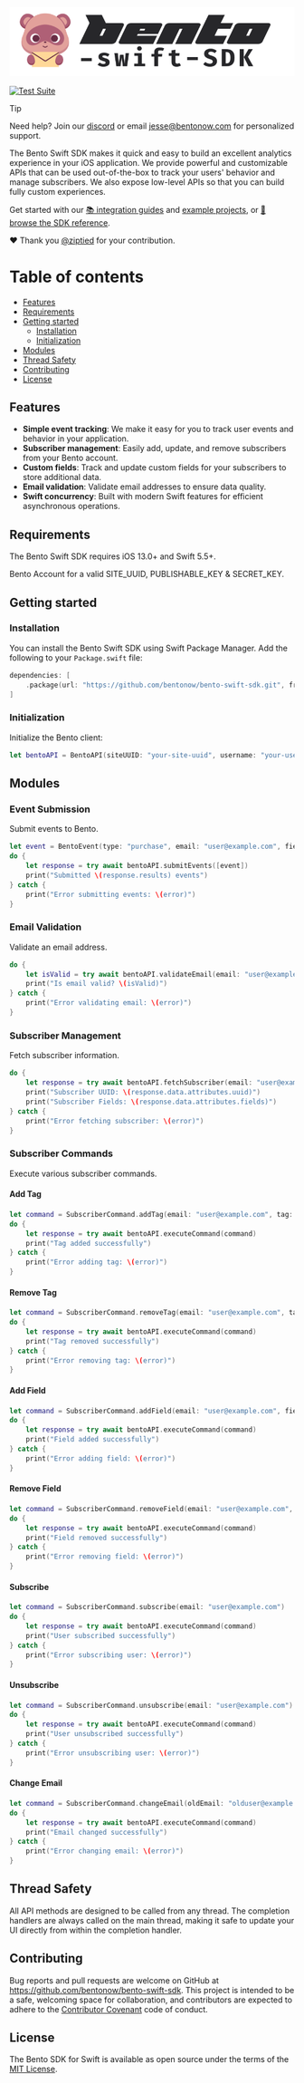 

<p align="center"><img src="/art/bento-swift-sdk.png" alt="Logo Bento Swift SDK"></p>


[![Test Suite](https://github.com/ziptied/bento-swift-sdk/actions/workflows/tests.yml/badge.svg?branch=master)](https://github.com/ziptied/bento-swift-sdk/actions/workflows/tests.yml)

> [!TIP]
> Need help? Join our [discord](https://discord.com/invite/ssXXFRmt5F) or email jesse@bentonow.com for personalized support.

The Bento Swift SDK makes it quick and easy to build an excellent analytics experience in your iOS application. We provide powerful and customizable APIs that can be used out-of-the-box to track your users' behavior and manage subscribers. We also expose low-level APIs so that you can build fully custom experiences.

Get started with our [📚 integration guides](https://docs.bentonow.com/) and [example projects](https://github.com/ziptied/bento_ios_example), or [📘 browse the SDK reference](https://docs.bentonow.com/subscribers).


❤️ Thank you [@ziptied](https://github.com/ziptied) for your contribution.


Table of contents
=================

<!--ts-->
   * [Features](#features)
   * [Requirements](#requirements)
   * [Getting started](#getting-started)
      * [Installation](#installation)
      * [Initialization](#initialization)
   * [Modules](#modules)
   * [Thread Safety](#thread-safety)
   * [Contributing](#contributing)
   * [License](#license)
<!--te-->

## Features

* **Simple event tracking**: We make it easy for you to track user events and behavior in your application.
* **Subscriber management**: Easily add, update, and remove subscribers from your Bento account.
* **Custom fields**: Track and update custom fields for your subscribers to store additional data.
* **Email validation**: Validate email addresses to ensure data quality.
* **Swift concurrency**: Built with modern Swift features for efficient asynchronous operations.

## Requirements

The Bento Swift SDK requires iOS 13.0+ and Swift 5.5+.

Bento Account for a valid SITE_UUID, PUBLISHABLE_KEY & SECRET_KEY.

## Getting started

### Installation

You can install the Bento Swift SDK using Swift Package Manager. Add the following to your `Package.swift` file:

```swift
dependencies: [
    .package(url: "https://github.com/bentonow/bento-swift-sdk.git", from: "1.0.0")
]
```

### Initialization

Initialize the Bento client:

```swift
let bentoAPI = BentoAPI(siteUUID: "your-site-uuid", username: "your-username", password: "your-password")
```

## Modules

### Event Submission

Submit events to Bento.

```swift
let event = BentoEvent(type: "purchase", email: "user@example.com", fields: ["product": "T-shirt"], details: ["size": "M"], date: Date())
do {
    let response = try await bentoAPI.submitEvents([event])
    print("Submitted \(response.results) events")
} catch {
    print("Error submitting events: \(error)")
}
```

### Email Validation

Validate an email address.

```swift
do {
    let isValid = try await bentoAPI.validateEmail(email: "user@example.com", name: "John Doe", userAgent: "Mozilla/5.0", ip: "192.168.1.1")
    print("Is email valid? \(isValid)")
} catch {
    print("Error validating email: \(error)")
}
```

### Subscriber Management

Fetch subscriber information.

```swift
do {
    let response = try await bentoAPI.fetchSubscriber(email: "user@example.com")
    print("Subscriber UUID: \(response.data.attributes.uuid)")
    print("Subscriber Fields: \(response.data.attributes.fields)")
} catch {
    print("Error fetching subscriber: \(error)")
}
```

### Subscriber Commands

Execute various subscriber commands.

#### Add Tag

```swift
let command = SubscriberCommand.addTag(email: "user@example.com", tag: "VIP")
do {
    let response = try await bentoAPI.executeCommand(command)
    print("Tag added successfully")
} catch {
    print("Error adding tag: \(error)")
}
```

#### Remove Tag

```swift
let command = SubscriberCommand.removeTag(email: "user@example.com", tag: "VIP")
do {
    let response = try await bentoAPI.executeCommand(command)
    print("Tag removed successfully")
} catch {
    print("Error removing tag: \(error)")
}
```

#### Add Field

```swift
let command = SubscriberCommand.addField(email: "user@example.com", field: "favorite_color", value: "blue")
do {
    let response = try await bentoAPI.executeCommand(command)
    print("Field added successfully")
} catch {
    print("Error adding field: \(error)")
}
```

#### Remove Field

```swift
let command = SubscriberCommand.removeField(email: "user@example.com", field: "favorite_color")
do {
    let response = try await bentoAPI.executeCommand(command)
    print("Field removed successfully")
} catch {
    print("Error removing field: \(error)")
}
```

#### Subscribe

```swift
let command = SubscriberCommand.subscribe(email: "user@example.com")
do {
    let response = try await bentoAPI.executeCommand(command)
    print("User subscribed successfully")
} catch {
    print("Error subscribing user: \(error)")
}
```

#### Unsubscribe

```swift
let command = SubscriberCommand.unsubscribe(email: "user@example.com")
do {
    let response = try await bentoAPI.executeCommand(command)
    print("User unsubscribed successfully")
} catch {
    print("Error unsubscribing user: \(error)")
}
```

#### Change Email

```swift
let command = SubscriberCommand.changeEmail(oldEmail: "olduser@example.com", newEmail: "newuser@example.com")
do {
    let response = try await bentoAPI.executeCommand(command)
    print("Email changed successfully")
} catch {
    print("Error changing email: \(error)")
}
```

## Thread Safety

All API methods are designed to be called from any thread. The completion handlers are always called on the main thread, making it safe to update your UI directly from within the completion handler.

## Contributing

Bug reports and pull requests are welcome on GitHub at https://github.com/bentonow/bento-swift-sdk. This project is intended to be a safe, welcoming space for collaboration, and contributors are expected to adhere to the [Contributor Covenant](CODE_OF_CONDUCT.md) code of conduct.

## License

The Bento SDK for Swift is available as open source under the terms of the [MIT License](LICENSE.md).
